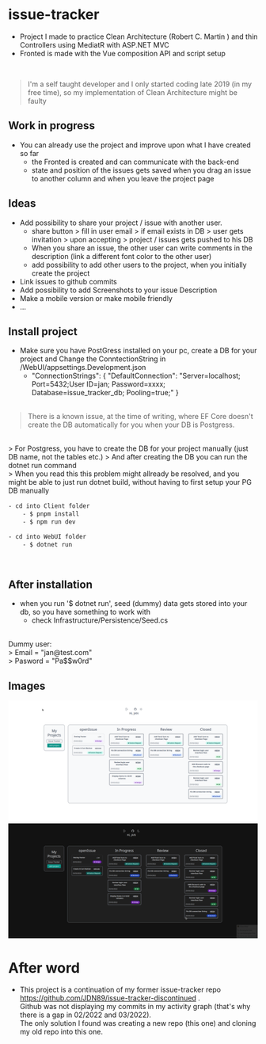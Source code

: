 # issue-tracker
- Project I made to practice Clean Architecture (Robert C. Martin ) and thin Controllers using MediatR with ASP.NET MVC
- Fronted is made with the Vue composition API and script setup

<br/>

> I'm a self taught developer and I only started coding late 2019 (in my free time), so my implementation of Clean Architecture might be faulty 

## Work in progress
- You can already use the project and improve upon what I have created so far
   - the Fronted is created and can communicate with the back-end
   - state and position of the issues gets saved when you drag  an issue to another column and when you leave the project page
## Ideas
 - Add possibility to share your project / issue with another user.
    - share button > fill in user email > if email exists in DB > user gets invitation > upon accepting > project / issues gets pushed to his DB
    - When you share an issue, the other user  can write comments in the description (link a different font color to the other user)
    - add possibility to add  other users to the project, when you initially create the project
 - Link issues to github commits
 - Add possibility to add Screenshots to your issue Description
 - Make a mobile version or make mobile friendly
 - ...

## Install project
- Make sure you have PostGress installed on your pc, create a DB for your project and Change the ConntectionString in /WebUI/appsettings.Development.json
    - "ConnectionStrings": {
    "DefaultConnection": "Server=localhost; Port=5432;User ID=jan; Password=xxxx; Database=issue_tracker_db; Pooling=true;"
  }
  <br/>
 > There is a known issue, at the time of writing, where EF Core doesn't create the DB automatically for you when your DB is Postgress. 
 <br/>
  > For Postgress, you have to create the DB for your project manually (just DB name, not the tables etc.)
  > And after creating the DB you can run the dotnet run command
  <br/>
    > When you read this this problem might allready be resolved, and you might be able to just run dotnet build, without having to first setup your PG DB manually

```
- cd into Client folder 
    - $ pnpm install 
    - $ npm run dev
```

```
- cd into WebUI folder
    - $ dotnet run

```
<br />

## After installation
- when you run '$ dotnet run', seed (dummy) data gets stored into your db, so you have something to work with
    - check Infrastructure/Persistence/Seed.cs
<br/>
Dummy user:
<br/>
>  Email = "jan@test.com"
<br/>
> Pasword = "Pa$$w0rd"

## Images

![image](https://github.com/JDN89/vue-dotnet-issue-tracker/blob/main/ReadMeImages/issue-tracker-light.png)
![image](https://github.com/JDN89/vue-dotnet-issue-tracker/blob/main/ReadMeImages/issue-tracker-dark.png)


# After word
- This project is a continuation of my former issue-tracker repo https://github.com/JDN89/issue-tracker-discontinued .
<br/> Github was not displaying my commits in my activity graph (that's why there is a gap in 02/2022 and 03/2022). 
<br/> The only solution I found was creating a new repo (this one) and cloning my old repo into this one.
    
